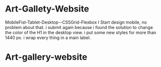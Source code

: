 # Art-Gallety-Website
MobileFist-Tablet-Desktop--CSSGrid-Flexbox
I Start design mobile, no problem about that.
i submit again because i found the solution to change the color of the H1 in the desktop view.
i put some new styles for more than 1440 px.
i wrap every thing in a main label.
# Art-gallery-website
